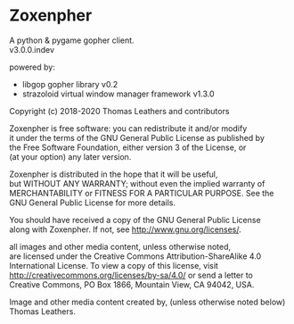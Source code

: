 # Zoxenpher    
A python & pygame gopher client.       
v3.0.0.indev      
         
powered by:      
 - libgop gopher library v0.2      
 - strazoloid virtual window manager framework v1.3.0             
          
Copyright (c) 2018-2020 Thomas Leathers and contributors       

      
Zoxenpher is free software: you can redistribute it and/or modify             
it under the terms of the GNU General Public License as published by      
the Free Software Foundation, either version 3 of the License, or      
(at your option) any later version.      
      
Zoxenpher is distributed in the hope that it will be useful,      
but WITHOUT ANY WARRANTY; without even the implied warranty of      
MERCHANTABILITY or FITNESS FOR A PARTICULAR PURPOSE.  See the      
GNU General Public License for more details.      
      
You should have received a copy of the GNU General Public License      
along with Zoxenpher.  If not, see <http://www.gnu.org/licenses/>.      
      
all images and other media content, unless otherwise noted,      
are licensed under the Creative Commons Attribution-ShareAlike 4.0      
International License. To view a copy of this license, visit      
http://creativecommons.org/licenses/by-sa/4.0/ or send a letter to      
Creative Commons, PO Box 1866, Mountain View, CA 94042, USA.      
      
Image and other media content created by, (unless otherwise noted below) Thomas Leathers.      
